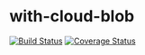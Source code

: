 # with-cloud-blob

[![Build Status](https://travis-ci.org/kshpytsya/with-cloud-blob.svg?branch=master)](https://travis-ci.org/kshpytsya/with-cloud-blob)
[![Coverage Status](https://coveralls.io/repos/github/kshpytsya/with-cloud-blob/badge.svg?branch=master)](https://coveralls.io/github/kshpytsya/with-cloud-blob?branch=master)

